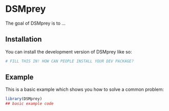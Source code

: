 
<!-- README.md is generated from README.Rmd. Please edit that file -->

# DSMprey

<!-- badges: start -->
<!-- badges: end -->

The goal of DSMprey is to …

## Installation

You can install the development version of DSMprey like so:

``` r
# FILL THIS IN! HOW CAN PEOPLE INSTALL YOUR DEV PACKAGE?
```

## Example

This is a basic example which shows you how to solve a common problem:

``` r
library(DSMprey)
## basic example code
```
